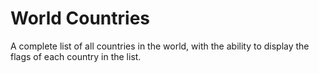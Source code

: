 # World Countries
A complete list of all countries in the world, with the ability to display the flags of each country in the list.

